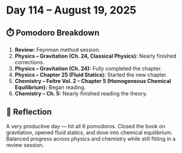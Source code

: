 # Day 114 – August 19, 2025

## ⏱️ Pomodoro Breakdown

1. **Review:** Feynman method session.  
2. **Physics – Gravitation (Ch. 24, Classical Physics):** Nearly finished corrections.  
3. **Physics – Gravitation (Ch. 24):** Fully completed the chapter.  
4. **Physics – Chapter 25 (Fluid Statics):** Started the new chapter.  
5. **Chemistry – Feltre Vol. 2 – Chapter 5 (Homogeneous Chemical Equilibrium):** Began reading.  
6. **Chemistry – Ch. 5:** Nearly finished reading the theory.

## 💬 Reflection

A very productive day — hit all 6 pomodoros. Closed the book on gravitation, opened fluid statics, and dove into chemical equilibrium. Balanced progress across physics and chemistry while still fitting in a review session.
